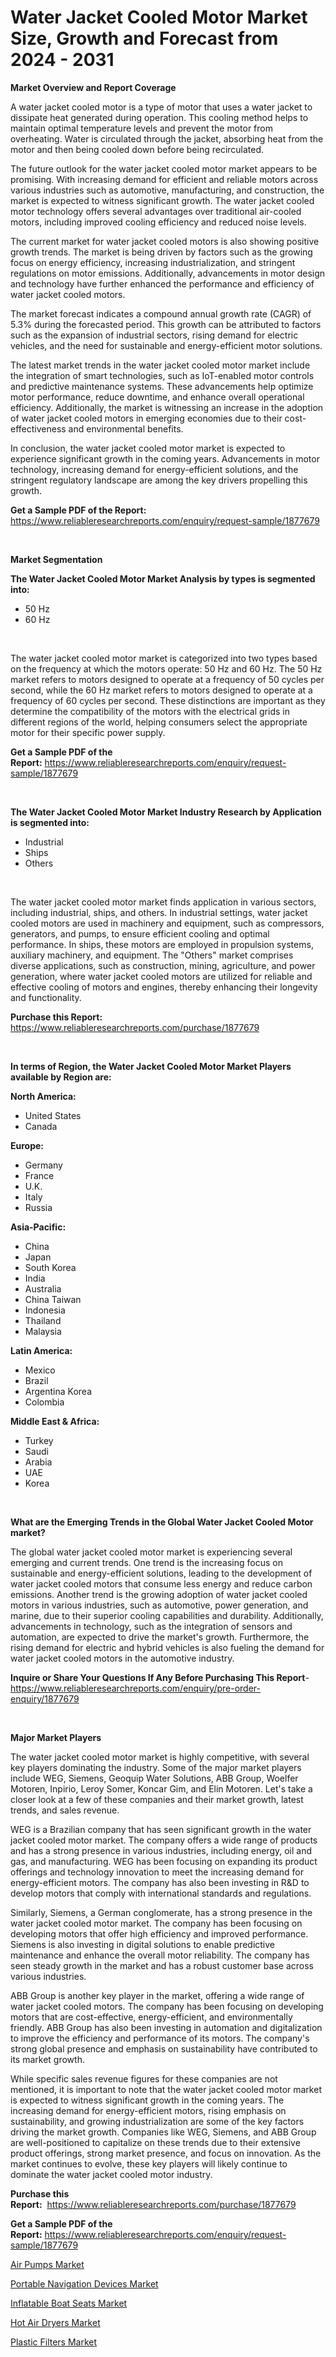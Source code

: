 <p><h1>Water Jacket Cooled Motor Market Size, Growth and Forecast from 2024 - 2031</h1></p><p><strong>Market Overview and Report Coverage</strong></p>
<p><p>A water jacket cooled motor is a type of motor that uses a water jacket to dissipate heat generated during operation. This cooling method helps to maintain optimal temperature levels and prevent the motor from overheating. Water is circulated through the jacket, absorbing heat from the motor and then being cooled down before being recirculated.</p><p>The future outlook for the water jacket cooled motor market appears to be promising. With increasing demand for efficient and reliable motors across various industries such as automotive, manufacturing, and construction, the market is expected to witness significant growth. The water jacket cooled motor technology offers several advantages over traditional air-cooled motors, including improved cooling efficiency and reduced noise levels.</p><p>The current market for water jacket cooled motors is also showing positive growth trends. The market is being driven by factors such as the growing focus on energy efficiency, increasing industrialization, and stringent regulations on motor emissions. Additionally, advancements in motor design and technology have further enhanced the performance and efficiency of water jacket cooled motors.</p><p>The market forecast indicates a compound annual growth rate (CAGR) of 5.3% during the forecasted period. This growth can be attributed to factors such as the expansion of industrial sectors, rising demand for electric vehicles, and the need for sustainable and energy-efficient motor solutions.</p><p>The latest market trends in the water jacket cooled motor market include the integration of smart technologies, such as IoT-enabled motor controls and predictive maintenance systems. These advancements help optimize motor performance, reduce downtime, and enhance overall operational efficiency. Additionally, the market is witnessing an increase in the adoption of water jacket cooled motors in emerging economies due to their cost-effectiveness and environmental benefits.</p><p>In conclusion, the water jacket cooled motor market is expected to experience significant growth in the coming years. Advancements in motor technology, increasing demand for energy-efficient solutions, and the stringent regulatory landscape are among the key drivers propelling this growth.</p></p>
<p><strong>Get a Sample PDF of the Report:</strong> <a href="https://www.reliableresearchreports.com/enquiry/request-sample/1877679">https://www.reliableresearchreports.com/enquiry/request-sample/1877679</a></p>
<p>&nbsp;</p>
<p><strong>Market Segmentation</strong></p>
<p><strong>The Water Jacket Cooled Motor Market Analysis by types is segmented into:</strong></p>
<p><ul><li>50 Hz</li><li>60 Hz</li></ul></p>
<p>&nbsp;</p>
<p><p>The water jacket cooled motor market is categorized into two types based on the frequency at which the motors operate: 50 Hz and 60 Hz. The 50 Hz market refers to motors designed to operate at a frequency of 50 cycles per second, while the 60 Hz market refers to motors designed to operate at a frequency of 60 cycles per second. These distinctions are important as they determine the compatibility of the motors with the electrical grids in different regions of the world, helping consumers select the appropriate motor for their specific power supply.</p></p>
<p><strong>Get a Sample PDF of the Report:</strong>&nbsp;<a href="https://www.reliableresearchreports.com/enquiry/request-sample/1877679">https://www.reliableresearchreports.com/enquiry/request-sample/1877679</a></p>
<p>&nbsp;</p>
<p><strong>The Water Jacket Cooled Motor Market Industry Research by Application is segmented into:</strong></p>
<p><ul><li>Industrial</li><li>Ships</li><li>Others</li></ul></p>
<p>&nbsp;</p>
<p><p>The water jacket cooled motor market finds application in various sectors, including industrial, ships, and others. In industrial settings, water jacket cooled motors are used in machinery and equipment, such as compressors, generators, and pumps, to ensure efficient cooling and optimal performance. In ships, these motors are employed in propulsion systems, auxiliary machinery, and equipment. The "Others" market comprises diverse applications, such as construction, mining, agriculture, and power generation, where water jacket cooled motors are utilized for reliable and effective cooling of motors and engines, thereby enhancing their longevity and functionality.</p></p>
<p><strong>Purchase this Report:</strong>&nbsp; <a href="https://www.reliableresearchreports.com/purchase/1877679">https://www.reliableresearchreports.com/purchase/1877679</a></p>
<p>&nbsp;</p>
<p><strong>In terms of Region, the Water Jacket Cooled Motor Market Players available by Region are:</strong></p>
<p>
    <p> <strong> North America: </strong>
        <ul>
            <li>United States</li>
            <li>Canada</li>
        </ul>
        </p> 
    <p> <strong> Europe: </strong>
        <ul>
            <li>Germany</li>
            <li>France</li>
            <li>U.K.</li>
            <li>Italy</li>
            <li>Russia</li>
        </ul>
        </p> 
    <p> <strong> Asia-Pacific: </strong>
        <ul>
            <li>China</li>
            <li>Japan</li>
            <li>South Korea</li>
            <li>India</li>
            <li>Australia</li>
            <li>China Taiwan</li>
            <li>Indonesia</li>
            <li>Thailand</li>
            <li>Malaysia</li>
        </ul>
        </p> 
    <p> <strong> Latin America: </strong>
        <ul>
            <li>Mexico</li>
            <li>Brazil</li>
            <li>Argentina Korea</li>
            <li>Colombia</li>
        </ul>
        </p> 
    <p> <strong> Middle East & Africa: </strong>
        <ul>
            <li>Turkey</li>
            <li>Saudi</li>
            <li>Arabia</li>
            <li>UAE</li>
            <li>Korea</li>
        </ul>
    </p>
    </p>
<p>&nbsp;</p>
<p><strong>What are the Emerging Trends in the Global Water Jacket Cooled Motor market?</strong></p>
<p><p>The global water jacket cooled motor market is experiencing several emerging and current trends. One trend is the increasing focus on sustainable and energy-efficient solutions, leading to the development of water jacket cooled motors that consume less energy and reduce carbon emissions. Another trend is the growing adoption of water jacket cooled motors in various industries, such as automotive, power generation, and marine, due to their superior cooling capabilities and durability. Additionally, advancements in technology, such as the integration of sensors and automation, are expected to drive the market's growth. Furthermore, the rising demand for electric and hybrid vehicles is also fueling the demand for water jacket cooled motors in the automotive industry.</p></p>
<p><strong>Inquire or Share Your Questions If Any Before Purchasing This Report</strong>- <a href="https://www.reliableresearchreports.com/enquiry/pre-order-enquiry/1877679">https://www.reliableresearchreports.com/enquiry/pre-order-enquiry/1877679</a></p>
<p>&nbsp;</p>
<p><strong>Major Market Players</strong></p>
<p><p>The water jacket cooled motor market is highly competitive, with several key players dominating the industry. Some of the major market players include WEG, Siemens, Geoquip Water Solutions, ABB Group, Woelfer Motoren, Inpirio, Leroy Somer, Koncar Gim, and Elin Motoren. Let's take a closer look at a few of these companies and their market growth, latest trends, and sales revenue.</p><p>WEG is a Brazilian company that has seen significant growth in the water jacket cooled motor market. The company offers a wide range of products and has a strong presence in various industries, including energy, oil and gas, and manufacturing. WEG has been focusing on expanding its product offerings and technology innovation to meet the increasing demand for energy-efficient motors. The company has also been investing in R&D to develop motors that comply with international standards and regulations.</p><p>Similarly, Siemens, a German conglomerate, has a strong presence in the water jacket cooled motor market. The company has been focusing on developing motors that offer high efficiency and improved performance. Siemens is also investing in digital solutions to enable predictive maintenance and enhance the overall motor reliability. The company has seen steady growth in the market and has a robust customer base across various industries.</p><p>ABB Group is another key player in the market, offering a wide range of water jacket cooled motors. The company has been focusing on developing motors that are cost-effective, energy-efficient, and environmentally friendly. ABB Group has also been investing in automation and digitalization to improve the efficiency and performance of its motors. The company's strong global presence and emphasis on sustainability have contributed to its market growth.</p><p>While specific sales revenue figures for these companies are not mentioned, it is important to note that the water jacket cooled motor market is expected to witness significant growth in the coming years. The increasing demand for energy-efficient motors, rising emphasis on sustainability, and growing industrialization are some of the key factors driving the market growth. Companies like WEG, Siemens, and ABB Group are well-positioned to capitalize on these trends due to their extensive product offerings, strong market presence, and focus on innovation. As the market continues to evolve, these key players will likely continue to dominate the water jacket cooled motor industry.</p></p>
<p><strong>Purchase this Report:</strong>&nbsp;&nbsp;<a href="https://www.reliableresearchreports.com/purchase/1877679">https://www.reliableresearchreports.com/purchase/1877679</a></p>
<p></p>
<p><strong>Get a Sample PDF of the Report:</strong>&nbsp;<a href="https://www.reliableresearchreports.com/enquiry/request-sample/1877679">https://www.reliableresearchreports.com/enquiry/request-sample/1877679</a></p>
<p><p><a href="https://github.com/ambrozg/Market-Research-Report-List-2/blob/main/air-pumps-market.md">Air Pumps Market</a></p><p><a href="https://github.com/gshchiplitsov/Market-Research-Report-List-2/blob/main/portable-navigation-devices-market.md">Portable Navigation Devices Market</a></p><p><a href="https://github.com/rahu1503/Market-Research-Report-List-2/blob/main/inflatable-boat-seats-market.md">Inflatable Boat Seats Market</a></p><p><a href="https://github.com/rahu1501/Market-Research-Report-List-2/blob/main/hot-air-dryers-market.md">Hot Air Dryers Market</a></p><p><a href="https://github.com/dzharov81/Market-Research-Report-List-2/blob/main/plastic-filters-market.md">Plastic Filters Market</a></p></p>